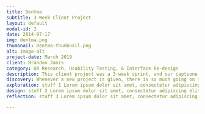 ```yaml
---
title: Dentma
subtitle: 3-Week Client Project
layout: default
modal-id: 2
date: 2014-07-17
img: dentma.png
thumbnail: Dentma-thumbnail.png
alt: image-alt
project-date: March 2019
client: Brandon Janis
category: UX Research, Usability Testing, & Interface Re-design
description: This client project was a 3-week sprint, and our captsone project at GA. We met remote with our client hoping to improve his product before it went out to market. 
discovery: Whenever a new project is given, there is so much going on that it’s hard to unravel or digest all of the messiness until the project is over. Hopefully because I’ve gone through the process, I can share what I have learned in an easily digestable way for you. <br><br> <h4> The Problem </h4> <br><br> First, we got a general view by speaking with our client. Our client was in UT, so we had to speak with him via Zoom. He told us that Treatment Coordinators in dentist offices don’t have enough time to keep up with clients, and they often loose them. With his new patient management system plug-in, Treatment Coordinators would be able to use a bot to automatically follow up with new leads and potential clients for follow up appointments. 
exploration: stuff 1 Lorem ipsum dolor sit amet, consectetur adipiscing elit, sed do eiusmod tempor incididunt ut labore et dolore magna aliqua. Ut enim ad minim veniam, quis nostrud exercitation ullamco laboris nisi ut aliquip ex ea commodo consequat. 
design: stuff 2 Lorem ipsum dolor sit amet, consectetur adipiscing elit, sed do eiusmod tempor incididunt ut labore et dolore magna aliqua. Ut enim ad minim veniam, quis nostrud exercitation ullamco laboris nisi ut aliquip ex ea commodo consequat. 
reflection: stuff 3 Lorem ipsum dolor sit amet, consectetur adipiscing elit, sed do eiusmod tempor incididunt ut labore et dolore magna aliqua. Ut enim ad minim veniam, quis nostrud exercitation ullamco laboris nisi ut aliquip ex ea commodo consequat. 

---
```

